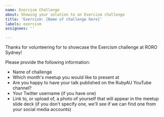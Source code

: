 ```yaml
---
name: Exercism Challenge
about: Showing your solution to an Exercism challenge
title: 'Exercism: [Name of challenge here]'
labels: exercism
assignees: ''

---
```


Thanks for volunteering for to showcase the Exercism challenge at RORO Sydney!

Please provide the following information:

- Name of challenge
- Which month's meetup you would like to present at
- Are you happy to have your talk published on the RubyAU YouTube channel?
- Your Twitter username (if you have one)
- Link to, or upload of, a photo of yourself that will appear in the meetup slide deck (if you don't specify one, we'll see if we can find one from your social media accounts)

